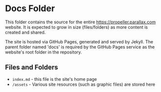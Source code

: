 # Docs Folder
This folder contains the source for the entire https://propeller.parallax.com website.  It is expected to grow in size (files/folders) as more content is created and shared.

The site is hosted via GitHub Pages, generated and served by Jekyll.  The parent folder named 'docs' is required by the GitHub Pages service as the website's root folder in the repository.

## Files and Folders
* ```index.md``` - this file is the site's home page
* ```/assets``` - Various site resources (such as graphic files) are stored here

